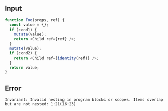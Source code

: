 
## Input

```javascript
function Foo(props, ref) {
  const value = {};
  if (cond1) {
    mutate(value);
    return <Child ref={ref} />;
  }
  mutate(value);
  if (cond2) {
    return <Child ref={identity(ref)} />;
  }
  return value;
}

```


## Error

```
Invariant: Invalid nesting in program blocks or scopes. Items overlap but are not nested: 1:21(16:23)
```
          
      